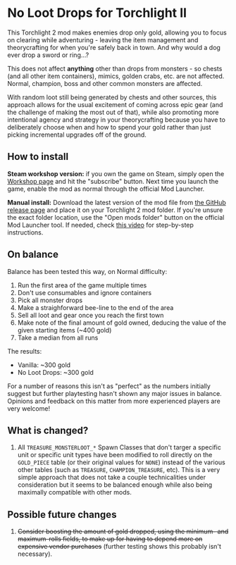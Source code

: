 # No Loot Drops for Torchlight II

This Torchlight 2 mod makes enemies drop only gold, allowing you to focus on clearing while adventuring - leaving the item management and theorycrafting for when you're safely back in town. And why would a dog ever drop a sword or ring...?

This does not affect **anything** other than drops from monsters - so chests (and all other item containers), mimics, golden crabs, etc. are not affected. Normal, champion, boss and other common monsters are affected.

With random loot still being generated by chests and other sources, this approach allows for the usual excitement of coming across epic gear (and the challenge of making the most out of that), while also promoting more intentional agency and strategy in your theorycrafting because you have to deliberately choose when and how to spend your gold rather than just picking incremental upgrades off of the ground.

## How to install

**Steam workshop version:** if you own the game on Steam, simply open the [Workshop page](https://steamcommunity.com/sharedfiles/filedetails/?id=2482564330) and hit the "subscribe" button. Next time you launch the game, enable the mod as normal through the official Mod Launcher.

**Manual install:** Download the latest version of the mod file from [the GitHub release page](https://github.com/tukkek/torchlight2-NoLootDrops/releases) and place it on your Torchlight 2 mod folder. If you're unsure the exact folder location, use the "Open mods folder" button on the official Mod Launcher tool. If needed, check [this video](https://www.youtube.com/watch?v=e5KeocjLUiA) for step-by-step instructions.

## On balance

Balance has been tested this way, on Normal difficulty:

1. Run the first area of the game multiple times
2. Don't use consumables and ignore containers
3. Pick all monster drops
4. Make a straighforward bee-line to the end of the area
5. Sell all loot and gear once you reach the first town
6. Make note of the final amount of gold owned, deducing the value of the given starting items (~400 gold)
7. Take a median from all runs

The results:
* Vanilla: ~300 gold
* No Loot Drops: ~300 gold

For a number of reasons this isn't as "perfect" as the numbers initially suggest but further playtesting hasn't shown any major issues in balance. Opinions and feedback on this matter from more experienced players are very welcome!

## What is changed?

1. All `TREASURE_MONSTERLOOT_*` Spawn Classes that don't targer a specific unit or specific unit types have been modified to roll directly on the `GOLD_PIECE` table (or their original values for `NONE`) instead of the various other tables (such as `TREASURE`, `CHAMPION_TREASURE`, etc). This is a very simple approach that does not take a couple technicalities under consideration but it seems to be balanced enough while also being maximally compatible with other mods.

## Possible future changes

1. ~~Consider boosting the amount of gold dropped, using the minimum- and maximum-rolls fields, to make up for having to depend more on expensive vendor purchases~~ (further testing shows this probably isn't necessary).

